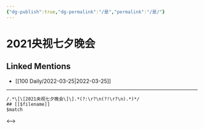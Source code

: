 ```yaml
---
{"dg-publish":true,"dg-permalink":"/是","permalink":"/是/"}
---
```


# 2021央视七夕晚会

## Linked Mentions
- [[100 Daily/2022-03-25\|2022-03-25]]


---

```expander
/.*\[\[2021央视七夕晚会\]\].*(?:\r?\n(?!\r?\n).*)*/
## [[$filename]]
$match
```

<-->
